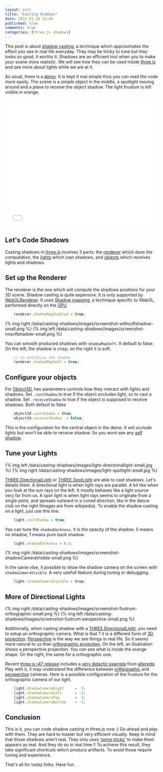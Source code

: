 ```yaml
---
layout: post
title: "Casting Shadows"
date: 2012-01-20 14:44
published: true
comments: true
categories: [three.js shadows]
---
```


This post is about
[shadow casting](http://en.wikipedia.org/wiki/Shadow_mapping),
a technique which approximates the effect you see in real life everyday.
They may be tricky to tune but they looks so good, it worths it.
Shadows are an efficient tool when you to make your scene more realistic.
We will see how they can be used inside
[three.js](https://github.com/mrdoob/three.js/)
and see more about lights while we are at it.


As usual, there is a [demo](/data/casting-shadows/).
It is kept it real simple thus you can read the code more easily.
The scene is a simple object in the middle, a spotlight moving around and a plane
to receive the object shadow. The light frustum is left visible in orange.

<!-- more -->

<iframe src="/data/casting-shadows"
	webkitallowfullscreen mozallowfullscreen allowfullscreen 
	width="100%" height="420" frameborder="0">
</iframe>

## Let's Code Shadows

Casting shadows in
[three.js](https://github.com/mrdoob/three.js/)
involves 3 parts: the
[renderer](https://github.com/mrdoob/three.js/blob/master/src/renderers/WebGLRenderer.js)
which does the computation, the
[lights](https://github.com/mrdoob/three.js/tree/master/src/lights)
which cast shadows, and
[objects](https://github.com/mrdoob/three.js/blob/master/src/core/Object3D.js)
which receives lights and shadows.

## Set up the Renderer

The renderer is the one which will compute the shadows positions for your 3D scene.
Shadow casting is quite expensive. It is only supported by
[WebGLRenderer](https://github.com/mrdoob/three.js/blob/master/src/renderers/WebGLRenderer.js).
It uses
[Shadow mapping](http://en.wikipedia.org/wiki/Shadow_mapping), a technique specific
to WebGL, performed directly on the [GPU](http://en.wikipedia.org/wiki/Graphics_processing_unit).

```javascript
	renderer.shadowMapEnabled = true;
```

{% img right /data/casting-shadows/images/screenshot-withsoftshadow-small.png %}
{% img left /data/casting-shadows/images/screenshot-nosoftshadow-small.png %}

You can smooth produced shadows with ```shadowMapSoft```. It default to false.
On the left, the shadow is crisp, on the right it is soft.


```javascript
	// to antialias the shadow
	renderer.shadowMapSoft = true;
```

## Configure your objects

For
[Object3D](https://github.com/mrdoob/three.js/blob/master/src/core/Object3D.js),
two parameters controls how they interact with lights and shadows.
Set ```.castShadow``` to true if the object occludes light, so to cast a shadow.
Set ```.receiveShadow``` to true if the object is supposed to receive shadows.
Both default to false

```javascript
	object3d.castShadow	= true;
	object3d.receiveShadow	= false;
```

This is the configuration for the central object in the demo. It will occlude lights but
won't be able to receive shadow. So you wont see any
[self shadow](http://en.wikipedia.org/wiki/Self-shadowing).

## Tune your Lights

{% img left  /data/casting-shadows/images/light-directionallight-small.jpg	%}
{% img right /data/casting-shadows/images/light-spotlight-small.jpg		%}

[THREE.DirectionalLight](https://github.com/mrdoob/three.js/blob/master/src/lights/DirectionalLight.js)
or
[THREE.SpotLight](https://github.com/mrdoob/three.js/blob/master/src/lights/SpotLight.js)
are able to cast shadows.
Let's details them.
A directional light is when light rays are parallel.
A bit like when you look at the sun rays on the left.
It mostly behaves like a light source very far from us.
A spot light is when light rays seems to originate from a single point, and
spreads outward in a coned direction, like in the dance club on the right
(Images are from wikipedia).
To enable the shadow casting on a light, 
just use this line.

```javascript
	light.castShadow = true;
```

You can tune the ```shadowDarkness```.
It is the opacity of the shadow. 0 means no shadow, 1 means pure back shadow.

```javascript
	light.shadowDarkness = 0.5;
```

{% img right /data/casting-shadows/images/screenshot-shadowCameraVisible-small.png %}

In the same vibe, it possible to show the shadow camera on the screen
with ```shadowCameraVisible```.
A very usefull feature during tuning or debugging.

```javascript
	light.shadowCameraVisible = true;
```

## More of Directional Lights

{% img right /data/casting-shadows/images/screenshot-fustrum-orthographic-small.png	%}
{% img left  /data/casting-shadows/images/screenshot-fustrum-perspective-small.png	%}

Additionally, when casting shadow with a
[THREE.DirectionalLight](https://github.com/mrdoob/three.js/blob/master/src/lights/DirectionalLight.js),
you need to setup an orthographic camera.
What is that ? it is a different form of
[3D projection](http://en.wikipedia.org/wiki/3D_projection).
[Perspective](http://en.wikipedia.org/wiki/Perspective_\(graphical\))
is the way we see things in real life.
So it seems more natural to us than
[orthographic projection](http://en.wikipedia.org/wiki/Orthographic_projection).
On the left, an illustration shows a perspective projection.
You can see what is inside the orange shape.
On the right, the same for a orthographic one.


Recent
[three.js r47 release](https://github.com/mrdoob/three.js/commit/32b581f24fddeaf9e91b7825aa93ec0ad3a45c83)
includes a
[very didactic example](http://mrdoob.github.com/three.js/examples/webgl_camera.html)
from
[alteredq](http://alteredqualia.com/).
Play with it, it may understand the difference between
[orthographic](https://github.com/mrdoob/three.js/blob/master/src/cameras/OrthographicCamera.js)
and
[perspective](https://github.com/mrdoob/three.js/blob/master/src/cameras/PerspectiveCamera.js)
cameras.
Here is a possible configuration of the frustum for the orthographic camera of our light.

```javascript
	light.shadowCameraRight		=  5;
	light.shadowCameraLeft		= -5;
	light.shadowCameraTop		=  5;
	light.shadowCameraBottom	= -5;
```

## Conclusion
This is it, you can code shadow casting in three.js now :)
Go ahead and play with them. They are hard to master but very efficient visually.
Keep in mind that those shadows aren't real.
They only uses
['some tricks'](http://en.wikipedia.org/wiki/Shadow_mapping)
to make them appears as real. And they do so in real time !!
To achieve this result, they take significant shortcuts which
produce artifacts. To avoid those require tuning and experience.

That's all for today folks. Have fun.
